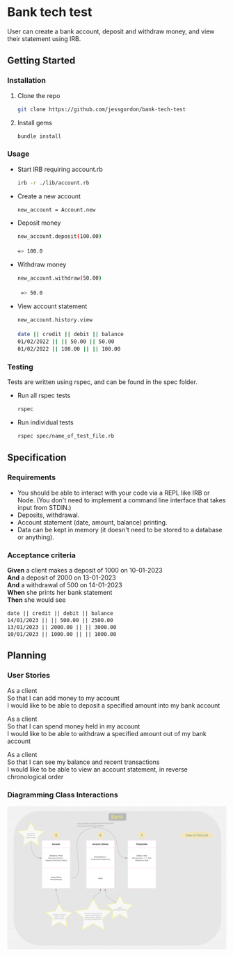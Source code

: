 # Bank tech test

User can create a bank account, deposit and withdraw money, and view their statement using IRB.

## Getting Started

### Installation

1. Clone the repo
   ```sh
   git clone https://github.com/jessgordon/bank-tech-test
   ```
2. Install gems
   ```sh
   bundle install
   ```

### Usage

- Start IRB requiring account.rb
  ```sh
  irb -r ./lib/account.rb
  ```
- Create a new account
  ```sh
  new_account = Account.new
  ```
- Deposit money

  ```sh
  new_account.deposit(100.00)

  => 100.0
  ```

- Withdraw money

  ```sh
  new_account.withdraw(50.00)

   => 50.0
  ```

- View account statement

  ```sh
  new_account.history.view

  date || credit || debit || balance
  01/02/2022 || || 50.00 || 50.00
  01/02/2022 || 100.00 || || 100.00
  ```

### Testing

Tests are written using rspec, and can be found in the spec folder.

- Run all rspec tests
  ```sh
  rspec
  ```
- Run individual tests
  ```sh
  rspec spec/name_of_test_file.rb
  ```

## Specification

### Requirements

- You should be able to interact with your code via a REPL like IRB or Node. (You don't need to implement a command line interface that takes input from STDIN.)
- Deposits, withdrawal.
- Account statement (date, amount, balance) printing.
- Data can be kept in memory (it doesn't need to be stored to a database or anything).

### Acceptance criteria

**Given** a client makes a deposit of 1000 on 10-01-2023  
**And** a deposit of 2000 on 13-01-2023  
**And** a withdrawal of 500 on 14-01-2023  
**When** she prints her bank statement  
**Then** she would see

```
date || credit || debit || balance
14/01/2023 || || 500.00 || 2500.00
13/01/2023 || 2000.00 || || 3000.00
10/01/2023 || 1000.00 || || 1000.00
```

## Planning

### User Stories

As a client\
So that I can add money to my account\
I would like to be able to deposit a specified amount into my bank account

As a client\
So that I can spend money held in my account\
I would like to be able to withdraw a specified amount out of my bank account

As a client\
So that I can see my balance and recent transactions\
I would like to be able to view an account statement, in reverse chronological order

### Diagramming Class Interactions

![Class diagram includes classes: Account, Account_History and Transaction](./bank_class_diagram.png)
